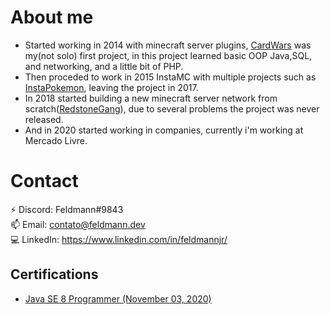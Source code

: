 
# About me
- Started working in 2014 with minecraft server plugins, [CardWars](https://github.com/FeldmannJR/CardWars) was my(not solo) first project, in this project learned basic OOP Java,SQL,   and networking, and a little bit of PHP.  
- Then proceded to work in 2015 InstaMC with multiple projects such as [InstaPokemon](https://github.com/FeldmannJR/InstaPokemon), leaving the project in 2017.  
- In 2018 started building a new minecraft server network from scratch([RedstoneGang](https://github.com/FeldmannJR/redstonegang)), due to several problems the project was never released.  
- And in 2020 started working in companies, currently i'm working at Mercado Livre.

# Contact
⚡ Discord: Feldmann#9843  
📫 Email: contato@feldmann.dev  
💻 LinkedIn: https://www.linkedin.com/in/feldmannjr/


## Certifications

- [Java SE 8 Programmer (November 03, 2020)](./certs/java8.pdf)  
